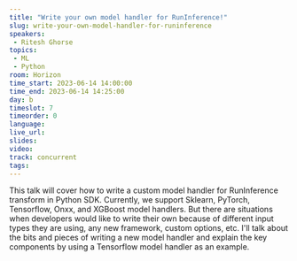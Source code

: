 ```yaml
---
title: "Write your own model handler for RunInference!"
slug: write-your-own-model-handler-for-runinference
speakers:
 - Ritesh Ghorse
topics:
 - ML
 - Python
room: Horizon
time_start: 2023-06-14 14:00:00
time_end: 2023-06-14 14:25:00
day: b
timeslot: 7
timeorder: 0
language: 
live_url: 
slides: 
video: 
track: concurrent
tags:
---
```


This talk will cover how to write a custom model handler for RunInference transform in Python SDK. Currently, we support Sklearn, PyTorch, Tensorflow, Onxx, and XGBoost model handlers. But there are situations when developers would like to write their own because of different input types they are using, any new framework, custom options, etc. I'll talk about the bits and pieces of writing a new model handler and explain the key components by using a Tensorflow model handler as an example.